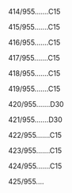 414/955.......C15 


415/955.......C15 


416/955.......C15 


417/955.......C15 


418/955.......C15 


419/955.......C15 


420/955.......D30 


421/955.......D30 


422/955.......C15 


423/955.......C15 


424/955.......C15 


425/955.... 

